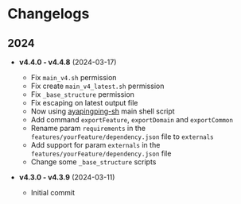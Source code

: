 # Changelogs

## 2024

- **v4.4.0 - v4.4.8** (2024-03-17)
  - Fix `main_v4.sh` permission
  - Fix create `main_v4_latest.sh` permission
  - Fix `_base_structure` permission
  - Fix escaping on latest output file
  - Now using [ayapingping-sh](https://github.com/dalikewara/ayapingping-sh) main shell script
  - Add command `exportFeature`, `exportDomain` and `exportCommon`
  - Rename param `requirements` in the `features/yourFeature/dependency.json` file to `externals`
  - Add support for param `externals` in the `features/yourFeature/dependency.json` file
  - Change some `_base_structure` scripts

- **v4.3.0 - v4.3.9** (2024-03-11)
  - Initial commit
